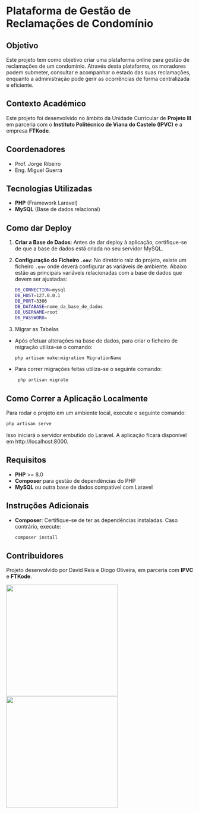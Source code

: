# Plataforma de Gestão de Reclamações de Condomínio

## Objetivo
Este projeto tem como objetivo criar uma plataforma online para gestão de reclamações de um condomínio. Através desta plataforma, os moradores podem submeter, consultar e acompanhar o estado das suas reclamações, enquanto a administração pode gerir as ocorrências de forma centralizada e eficiente.

## Contexto Académico
Este projeto foi desenvolvido no âmbito da Unidade Curricular de **Projeto III** em parceria com o **Instituto Politécnico de Viana do Castelo (IPVC)** e a empresa **FTKode**.

## Coordenadores
- Prof. Jorge Ribeiro
- Eng. Miguel Guerra

## Tecnologias Utilizadas
- **PHP** (Framework Laravel)
- **MySQL** (Base de dados relacional)

## Como dar Deploy

1. **Criar a Base de Dados**: Antes de dar deploy à aplicação, certifique-se de que a base de dados está criada no seu servidor MySQL.
   
2. **Configuração do Ficheiro `.env`**: No diretório raiz do projeto, existe um ficheiro `.env` onde deverá configurar as variáveis de ambiente. Abaixo estão as principais variáveis relacionadas com a base de dados que devem ser ajustadas:
   
   ```bash
   DB_CONNECTION=mysql
   DB_HOST=127.0.0.1
   DB_PORT=3306
   DB_DATABASE=nome_da_base_de_dados
   DB_USERNAME=root
   DB_PASSWORD=
   ```

3. Migrar as Tabelas

- Após efetuar alterações na base de dados, para criar o ficheiro de migração utiliza-se o comando:
  ```bash
  php artisan make:migration MigrationName
  ```
- Para correr migrações feitas utiliza-se o seguinte comando:
  ```bash
   php artisan migrate
  ```

## Como Correr a Aplicação Localmente

Para rodar o projeto em um ambiente local, execute o seguinte comando:

```bash
php artisan serve
```

Isso iniciará o servidor embutido do Laravel. A aplicação ficará disponível em http://localhost:8000.

## Requisitos
- **PHP** >= 8.0
- **Composer** para gestão de dependências do PHP
- **MySQL** ou outra base de dados compatível com Laravel

## Instruções Adicionais
- **Composer**: Certifique-se de ter as dependências instaladas. Caso contrário, execute:
  ```bash
  composer install
  ```

## Contribuidores
  
Projeto desenvolvido por David Reis e Diogo Oliveira, em parceria com **IPVC** e **FTKode**.

<img src="https://github.com/user-attachments/assets/bc2cc843-52e0-4904-a5bb-85d31b412aee" width="300" margin="50" />
<img src="https://github.com/user-attachments/assets/0d636f69-69ad-4d3e-b8c8-2d9f778f5a41" width="300" margin="50" />


